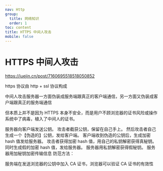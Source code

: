 ```yaml
---
nav: Http
group:
  title: 网络知识
  order: 1
toc: content
title: HTTPS 中间人攻击
mobile: false
---
```


# HTTPS 中间人攻击

https://juejin.cn/post/7160695518518050852<br/>

https 协议由 http + ssl 协议构成<br/>

中间人攻击服务器一方面伪装成服务端跟真正的客户端通信，另一方面又伪装成客户端跟真正的服务端通信<br/>

但本质上并不是因为 HTTPS 本身不安全，而是用户不顾浏览器的证书风险或操作系统中了病毒，植入了中间人的证书。<br/>

服务器向客户端发送公钥。 攻击者截获公钥，保留在自己手上。 然后攻击者自己生成一个【伪造的】公钥，发给客户端。 客户端收到伪造的公钥后，生成加密 hash 值发给服务器。 攻击者获得加密 hash 值，用自己的私钥解密获得真秘钥。 同时生成假的加密 hash 值，发给服务器。 服务器用私钥解密获得假秘钥。 服务器用加秘钥加密传输信息 防范方法：

服务端在发送浏览器的公钥中加入 CA 证书，浏览器可以验证 CA 证书的有效性

